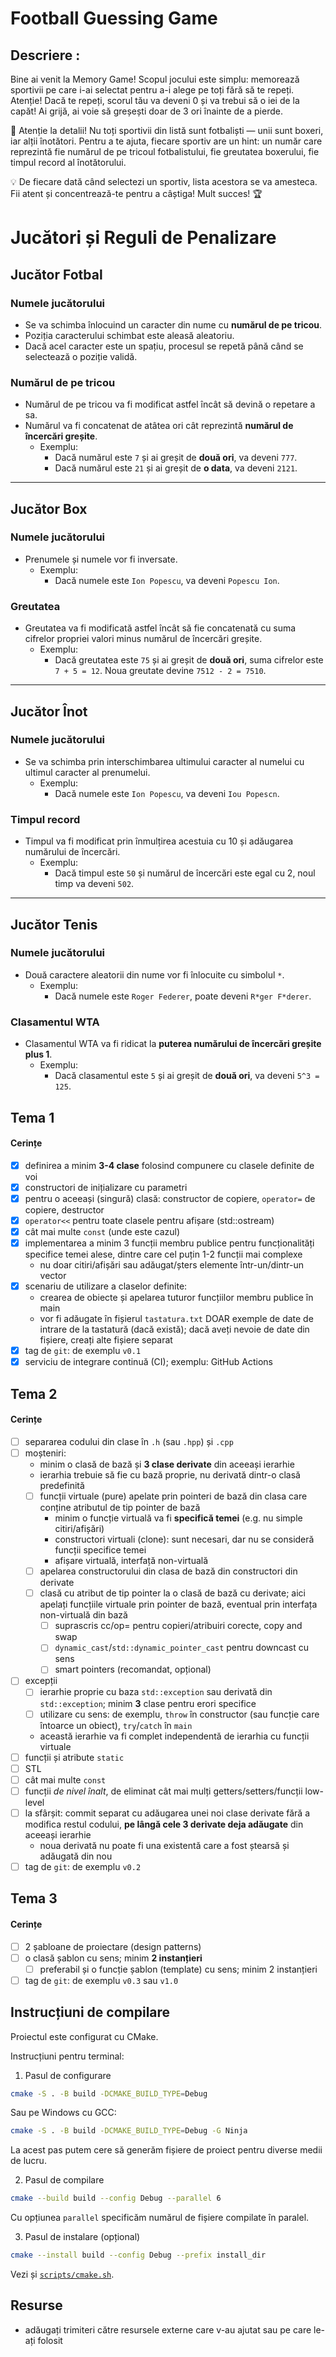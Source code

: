 # Football Guessing Game

## Descriere :

Bine ai venit la Memory Game! Scopul jocului este simplu: memorează sportivii pe care i-ai selectat pentru a-i alege pe toți fără să te repeți. Atenție! Dacă te repeți, scorul tău va deveni 0 și va trebui să o iei de la capăt! Ai grijă, ai voie să greșești doar de 3 ori înainte de a pierde.

🎯 Atenție la detalii! Nu toți sportivii din listă sunt fotbaliști — unii sunt boxeri, iar alții înotători. Pentru a te ajuta, fiecare sportiv are un hint: un număr care reprezintă fie numărul de pe tricoul fotbalistului, fie greutatea boxerului, fie timpul record al înotătorului.

💡 De fiecare dată când selectezi un sportiv, lista acestora se va amesteca. Fii atent și concentrează-te pentru a câștiga! Mult succes! 🏆

# Jucători și Reguli de Penalizare

## Jucător Fotbal

### Numele jucătorului

- Se va schimba înlocuind un caracter din nume cu **numărul de pe tricou**.
- Poziția caracterului schimbat este aleasă aleatoriu.
- Dacă acel caracter este un spațiu, procesul se repetă până când se selectează o poziție validă.

### Numărul de pe tricou

- Numărul de pe tricou va fi modificat astfel încât să devină o repetare a sa.
- Numărul va fi concatenat de atâtea ori cât reprezintă **numărul de încercări greșite**.
  - Exemplu:
    - Dacă numărul este `7` și ai greșit de **două ori**, va deveni `777`.
    - Dacă numărul este `21` și ai greșit de **o data**, va deveni `2121`.

---

## Jucător Box

### Numele jucătorului

- Prenumele și numele vor fi inversate.
  - Exemplu:
    - Dacă numele este `Ion Popescu`, va deveni `Popescu Ion`.

### Greutatea

- Greutatea va fi modificată astfel încât să fie concatenată cu suma cifrelor propriei valori minus numărul de încercări greșite.
  - Exemplu:
    - Dacă greutatea este `75` și ai greșit de **două ori**, suma cifrelor este `7 + 5 = 12`. Noua greutate devine `7512 - 2 = 7510`.

---

## Jucător Înot

### Numele jucătorului

- Se va schimba prin interschimbarea ultimului caracter al numelui cu ultimul caracter al prenumelui.
  - Exemplu:
    - Dacă numele este `Ion Popescu`, va deveni `Iou Popescn`.

### Timpul record

- Timpul va fi modificat prin înmulțirea acestuia cu 10 și adăugarea numărului de încercări.
  - Exemplu:
    - Dacă timpul este `50` și numărul de încercări este egal cu 2, noul timp va deveni `502`.

---

## Jucător Tenis

### Numele jucătorului

- Două caractere aleatorii din nume vor fi înlocuite cu simbolul `*`.
  - Exemplu:
    - Dacă numele este `Roger Federer`, poate deveni `R*ger F*derer`.

### Clasamentul WTA

- Clasamentul WTA va fi ridicat la **puterea numărului de încercări greșite plus 1**.
  - Exemplu:
    - Dacă clasamentul este `5` și ai greșit de **două ori**, va deveni `5^3 = 125`.

## Tema 1

#### Cerințe

- [x] definirea a minim **3-4 clase** folosind compunere cu clasele definite de voi
- [x] constructori de inițializare cu parametri
- [x] pentru o aceeași (singură) clasă: constructor de copiere, `operator=` de copiere, destructor
  <!-- - [ ] pentru o altă clasă: constructor de mutare, `operator=` de mutare, destructor -->
  <!-- - [ ] pentru o altă clasă: toate cele 5 funcții membru speciale -->
- [x] `operator<<` pentru toate clasele pentru afișare (std::ostream)
- [x] cât mai multe `const` (unde este cazul)
- [x] implementarea a minim 3 funcții membru publice pentru funcționalități specifice temei alese, dintre care cel puțin 1-2 funcții mai complexe
  - nu doar citiri/afișări sau adăugat/șters elemente într-un/dintr-un vector
- [x] scenariu de utilizare a claselor definite:
  - crearea de obiecte și apelarea tuturor funcțiilor membru publice în main
  - vor fi adăugate în fișierul `tastatura.txt` DOAR exemple de date de intrare de la tastatură (dacă există); dacă aveți nevoie de date din fișiere, creați alte fișiere separat
- [x] tag de `git`: de exemplu `v0.1`
- [x] serviciu de integrare continuă (CI); exemplu: GitHub Actions

## Tema 2

#### Cerințe

- [ ] separarea codului din clase în `.h` (sau `.hpp`) și `.cpp`
- [ ] moșteniri:
  - minim o clasă de bază și **3 clase derivate** din aceeași ierarhie
  - ierarhia trebuie să fie cu bază proprie, nu derivată dintr-o clasă predefinită
  - [ ] funcții virtuale (pure) apelate prin pointeri de bază din clasa care conține atributul de tip pointer de bază
    - minim o funcție virtuală va fi **specifică temei** (e.g. nu simple citiri/afișări)
    - constructori virtuali (clone): sunt necesari, dar nu se consideră funcții specifice temei
    - afișare virtuală, interfață non-virtuală
  - [ ] apelarea constructorului din clasa de bază din constructori din derivate
  - [ ] clasă cu atribut de tip pointer la o clasă de bază cu derivate; aici apelați funcțiile virtuale prin pointer de bază, eventual prin interfața non-virtuală din bază
    - [ ] suprascris cc/op= pentru copieri/atribuiri corecte, copy and swap
    - [ ] `dynamic_cast`/`std::dynamic_pointer_cast` pentru downcast cu sens
    - [ ] smart pointers (recomandat, opțional)
- [ ] excepții
  - [ ] ierarhie proprie cu baza `std::exception` sau derivată din `std::exception`; minim **3** clase pentru erori specifice
  - [ ] utilizare cu sens: de exemplu, `throw` în constructor (sau funcție care întoarce un obiect), `try`/`catch` în `main`
  - această ierarhie va fi complet independentă de ierarhia cu funcții virtuale
- [ ] funcții și atribute `static`
- [ ] STL
- [ ] cât mai multe `const`
- [ ] funcții _de nivel înalt_, de eliminat cât mai mulți getters/setters/funcții low-level
- [ ] la sfârșit: commit separat cu adăugarea unei noi clase derivate fără a modifica restul codului, **pe lângă cele 3 derivate deja adăugate** din aceeași ierarhie
  - noua derivată nu poate fi una existentă care a fost ștearsă și adăugată din nou
- [ ] tag de `git`: de exemplu `v0.2`

## Tema 3

#### Cerințe

- [ ] 2 șabloane de proiectare (design patterns)
- [ ] o clasă șablon cu sens; minim **2 instanțieri**
  - [ ] preferabil și o funcție șablon (template) cu sens; minim 2 instanțieri
  <!-- - [ ] o specializare pe funcție/clasă șablon -->
- [ ] tag de `git`: de exemplu `v0.3` sau `v1.0`

## Instrucțiuni de compilare

Proiectul este configurat cu CMake.

Instrucțiuni pentru terminal:

1. Pasul de configurare

```sh
cmake -S . -B build -DCMAKE_BUILD_TYPE=Debug
```

Sau pe Windows cu GCC:

```sh
cmake -S . -B build -DCMAKE_BUILD_TYPE=Debug -G Ninja
```

La acest pas putem cere să generăm fișiere de proiect pentru diverse medii de lucru.

2. Pasul de compilare

```sh
cmake --build build --config Debug --parallel 6
```

Cu opțiunea `parallel` specificăm numărul de fișiere compilate în paralel.

3. Pasul de instalare (opțional)

```sh
cmake --install build --config Debug --prefix install_dir
```

Vezi și [`scripts/cmake.sh`](scripts/cmake.sh).

## Resurse

- adăugați trimiteri către resursele externe care v-au ajutat sau pe care le-ați folosit
